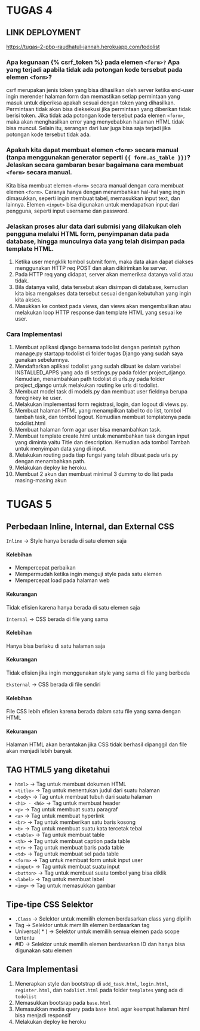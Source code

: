 # TUGAS 4

## LINK DEPLOYMENT
https://tugas-2-pbp-raudhatul-jannah.herokuapp.com/todolist

### Apa kegunaan {% csrf_token %} pada elemen `<form>?` Apa yang terjadi apabila tidak ada potongan kode tersebut pada elemen `<form>`?
  csrf merupakan jenis token yang bisa dihasilkan oleh server ketika end-user ingin merender halaman form dan memastikan setiap permintaan yang masuk untuk diperiksa apakah sesuai dengan token yang dihasilkan. Permintaan tidak akan bisa dieksekusi jika permintaan yang diberikan tidak berisi token. Jika tidak ada potongan kode tersebut pada elemen `<form>`, maka akan menghasilkan error yang menyebabkan halaman HTML tidak bisa muncul. Selain itu, serangan dari luar juga bisa saja terjadi jika potongan kode tersebut tidak ada.

### Apakah kita dapat membuat elemen `<form>` secara manual (tanpa menggunakan generator seperti `{{ form.as_table }})`? Jelaskan secara gambaran besar bagaimana cara membuat `<form>` secara manual.
Kita bisa membuat elemen `<form>` secara manual dengan cara membuat elemen `<form>`. Caranya hanya dengan menambahkan hal-hal yang ingin dimasukkan, seperti ingin membuat tabel, memasukkan input text, dan lainnya. Elemen `<input>` bisa digunakan untuk mendapatkan input dari pengguna, seperti input username dan password. 

### Jelaskan proses alur data dari submisi yang dilakukan oleh pengguna melalui HTML form, penyimpanan data pada database, hingga munculnya data yang telah disimpan pada template HTML.
1. Ketika user mengklik tombol submit form, maka data akan dapat diakses menggunakan HTTP req POST dan akan dikirimkan ke server.
2. Pada HTTP req yang didapat, server akan memeriksa datanya valid atau tidak.
3. Bila datanya valid, data tersebut akan disimpan di database, kemudian kita bisa mengakses data tersebut sesuai dengan kebutuhan yang ingin kita akses.
4. Masukkan ke context pada views, dan views akan mengembalikan atau melakukan loop HTTP response dan template HTML yang sesuai ke user. 

### Cara Implementasi
1. Membuat aplikasi django bernama todolist dengan perintah python manage.py startapp todolist di folder tugas Django yang sudah saya gunakan sebelumnya.
2. Mendaftarkan aplikasi todolist yang sudah dibuat ke dalam variabel INSTALLED_APPS yang ada di settings.py pada folder project_django. Kemudian, menambahkan path todolist di urls.py pada folder project_django untuk melakukan routing ke urls di todolist.
3. Membuat model task di models.py dan membuat user fieldnya berupa foreginkey ke user.
4. Melakukan implementasi form registrasi, login, dan logout di views.py. 
5. Membuat halaman HTML yang menampilkan tabel to do list, tombol tambah task, dan tombol logout. Kemudian membuat templatenya pada todolist.html
6. Membuat halaman form agar user bisa menambahkan task.
7. Membuat template create.html untuk menambahkan task dengan input yang diminta yaitu Title dan description. Kemudian ada tombol Tambah untuk menyimpan  data yang di input.
8. Melakukan routing pada tiap fungsi yang telah dibuat pada urls.py dengan menambahkan path.
9. Melakukan deploy ke heroku.
10. Membuat 2 akun dan membuat minimal 3 dummy to do list pada masing-masing akun


# TUGAS 5
## Perbedaan Inline, Internal, dan External CSS
`Inline` ->
Style hanya berada di satu elemen saja

#### Kelebihan
- Mempercepat perbaikan
- Mempermudah ketika ingin menguji style pada satu elemen
- Mempercepat load pada halaman web

#### Kekurangan
Tidak efisien karena hanya berada di satu elemen saja

`Internal` ->
CSS berada di file yang sama
#### Kelebihan
Hanya bisa berlaku di satu halaman saja
#### Kekurangan
Tidak efisien jika ingin menggunakan style yang sama di file yang berbeda

`Eksternal` ->
CSS berada di file sendiri
#### Kelebihan
File CSS lebih efisien karena berada dalam satu file yang sama dengan HTML
#### Kekurangan
Halaman HTML akan berantakan jika CSS tidak berhasil dipanggil dan file akan menjadi lebih banyak

## TAG HTML5 yang diketahui
- `html>` -> Tag untuk membuat dokumen HTML
- `<title>` -> Tag untuk menentukan judul dari suatu halaman
- `<body>` -> Tag untuk membuat tubuh dari suatu halaman
- `<h1> - <h6>` -> Tag untuk membuat header
- `<p>` -> Tag untuk membuat suatu paragraf
- `<a>` -> Tag untuk membuat hyperlink
- `<br>` -> Tag untuk memberikan satu baris kosong
- `<b>` -> Tag untuk membuat suatu kata tercetak tebal
- `<table>` -> Tag untuk membuat table
- `<th>` -> Tag untuk membuat caption pada table
- `<tr>` -> Tag untuk membuat baris pada table
- `<td>` -> Tag untuk membuat sel pada table
- `<form>` -> Tag untuk membuat form untuk input user
- `<input>` -> Tag untuk membuat suatu input
- `<button>` -> Tag untuk membuat suatu tombol yang bisa diklik
- `<label>` -> Tag untuk membuat label
- `<img>` -> Tag untuk memasukkan gambar

## Tipe-tipe CSS Selektor
- `.Class` -> Selektor untuk memilih elemen berdasarkan class yang dipilih
- Tag -> Selektor untuk memilih elemen berdasarkan tag
- Universal( * ) -> Selektor untuk memilih semua elemen pada scope tertentu
- #ID -> Selektor untuk memilih elemen berdasarkan ID dan hanya bisa digunakan satu elemen

## Cara Implementasi
1. Menerapkan style dan bootstrap di `add_task.html`, `login.html`, `register.html`, dan `todolist.html` pada folder `templates` yang ada di `todolist`
2. Memasukkan bootsrap pada `base.html` 
3. Memasukkan media query pada `base html` agar keempat halaman html bisa menjadi responsif
4. Melakukan deploy ke heroku
